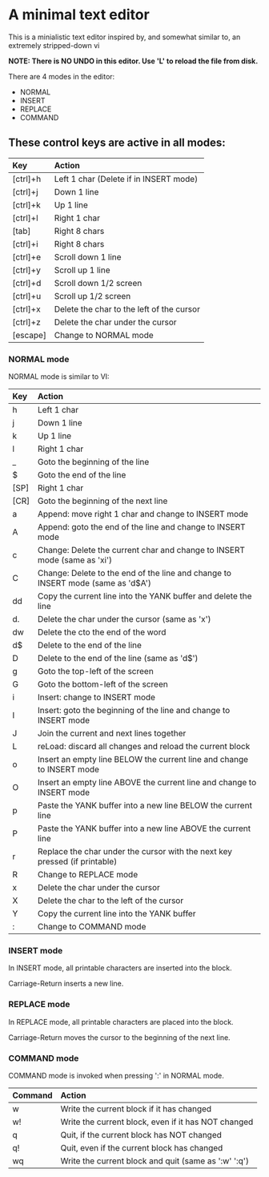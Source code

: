 # A minimal text editor

This is a minialistic text editor inspired by, and somewhat similar to, an extremely stripped-down vi

**NOTE: There is NO UNDO in this editor. Use 'L' to reload the file from disk.**

There are 4 modes in the editor:

- NORMAL
- INSERT
- REPLACE
- COMMAND

## These control keys are active in all modes:

| Key      | Action |
| :--      | :-- |
| [ctrl]+h | Left 1 char (Delete if in INSERT mode) |
| [ctrl]+j | Down 1 line |
| [ctrl]+k | Up 1 line |
| [ctrl]+l | Right 1 char |
| [tab]    | Right 8 chars |
| [ctrl]+i | Right 8 chars |
| [ctrl]+e | Scroll down 1 line |
| [ctrl]+y | Scroll up 1 line |
| [ctrl]+d | Scroll down 1/2 screen |
| [ctrl]+u | Scroll up 1/2 screen |
| [ctrl]+x | Delete the char to the left of the cursor |
| [ctrl]+z | Delete the char under the cursor |
| [escape] | Change to NORMAL mode |

### NORMAL mode

NORMAL mode is similar to VI:

| Key  | Action|
| :--  | :-- |
| h    | Left 1 char |
| j    | Down 1 line |
| k    | Up 1 line |
| l    | Right 1 char |
| _    | Goto the beginning of the line |
| $    | Goto the end of the line |
| [SP] | Right 1 char |
| [CR] | Goto the beginning of the next line |
| a    | Append: move right 1 char and change to INSERT mode |
| A    | Append: goto the end of the line and change to INSERT mode |
| c    | Change: Delete the current char and change to INSERT mode (same as 'xi') |
| C    | Change: Delete to the end of the line and change to INSERT mode (same as 'd$A') |
| dd   | Copy the current line into the YANK buffer and delete the line |
| d.   | Delete the char under the cursor (same as 'x') |
| dw   | Delete the cto the end of the word |
| d$   | Delete to the end of the line |
| D    | Delete to the end of the line (same as 'd$') |
| g    | Goto the top-left of the screen |
| G    | Goto the bottom-left of the screen |
| i    | Insert: change to INSERT mode |
| I    | Insert: goto the beginning of the line and change to INSERT mode |
| J    | Join the current and next lines together |
| L    | reLoad: discard all changes and reload the current block |
| o    | Insert an empty line BELOW the current line and change to INSERT mode |
| O    | Insert an empty line ABOVE the current line and change to INSERT mode |
| p    | Paste the YANK buffer into a new line BELOW the current line |
| P    | Paste the YANK buffer into a new line ABOVE the current line |
| r    | Replace the char under the cursor with the next key pressed (if printable) |
| R    | Change to REPLACE mode |
| x    | Delete the char under the cursor |
| X    | Delete the char to the left of the cursor |
| Y    | Copy the current line into the YANK buffer |
| :    | Change to COMMAND mode |

### INSERT mode

In INSERT mode, all printable characters are inserted into the block.

Carriage-Return inserts a new line.

### REPLACE mode

In REPLACE mode, all printable characters are placed into the block.

Carriage-Return moves the cursor to the beginning of the next line.

### COMMAND mode

COMMAND mode is invoked when pressing ':' in NORMAL mode.

| Command | Action|
| :--     | :-- |
| w       | Write the current block if it has changed |
| w!      | Write the current block, even if it has NOT changed |
| q       | Quit, if the current block has NOT changed |
| q!      | Quit, even if the current block has changed |
| wq      | Write the current block and quit (same as ':w' ':q') |
